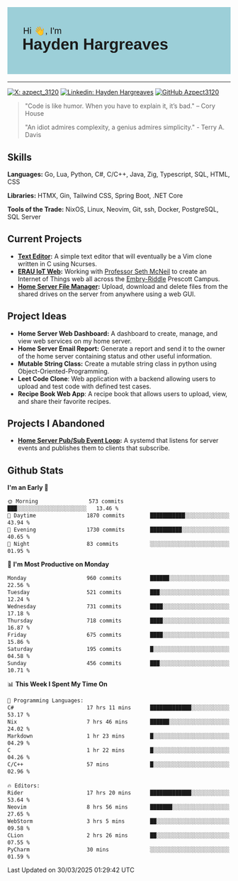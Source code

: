 ![Hayden Hargreaves](https://github.com/Azpect3120/Azpect3120/blob/master/download.png?raw=true)

<hr>

[![X: azpect_3120](https://img.shields.io/twitter/follow/azpect_3120?style=social)](https://x.com/azpect_3120)
[![Linkedin: Hayden Hargreaves](https://img.shields.io/badge/-Hayden%20Hargreaves-blue?style=flat-square&logo=Linkedin&logoColor=white&link=https://www.linkedin.com/in/hayden-hargreaves-37b2802a4/)](https://www.linkedin.com/in/hayden-hargreaves-37b2802a4/)
[![GitHub Azpect3120](https://img.shields.io/github/followers/azpect3120?label=follow&style=social)](https://github.com/azpect3120)

> "Code is like humor. When you have to explain it, it’s bad." – Cory House
> 
> "An idiot admires complexity, a genius admires simplicity." - Terry A. Davis


## Skills
**Languages:** Go, Lua, Python, C#, C/C++, Java, Zig, Typescript, SQL, HTML, CSS 

**Libraries:** HTMX, Gin, Tailwind CSS, Spring Boot, .NET Core

**Tools of the Trade:** NixOS, Linux, Neovim, Git, ssh, Docker, PostgreSQL, SQL Server


## Current Projects 
- **[Text Editor](https://github.com/Azpect3120/TextEditor):** A simple text editor that will eventually be a Vim clone written in C using Ncurses.
- **[ERAU IoT Web](https://github.com/Azpect3120/InternetOfThings):** Working with [Professor Seth McNeil](https://github.com/semcneil) to create an Internet of Things web all across the [Embry-Riddle](https://erau.edu) Prescott Campus.
- **[Home Server File Manager](https://github.com/Azpect3120/ServerFileManager):** Upload, download and delete files from the shared drives on the server from anywhere using a web GUI.


## Project Ideas
- **Home Server Web Dashboard:** A dashboard to create, manage, and view web services on my home server.
- **Home Server Email Report:** Generate a report and send it to the owner of the home server containing status and other useful information.
- **Mutable String Class:** Create a mutable string class in python using Object-Oriented-Programming.
- **Leet Code Clone**: Web application with a backend allowing users to upload and test code with defined test cases.
- **Recipe Book Web App**: A recipe book that allows users to upload, view, and share their favorite recipes.

## Projects I Abandoned 
- **[Home Server Pub/Sub Event Loop](https://github.com/Azpect3120/TCPNotificationManager):** A systemd that listens for server events and publishes them to clients that subscribe.


## Github Stats

<!--START_SECTION:waka-->
**I'm an Early 🐤** 

```text
🌞 Morning                573 commits         ███░░░░░░░░░░░░░░░░░░░░░░   13.46 % 
🌆 Daytime                1870 commits        ███████████░░░░░░░░░░░░░░   43.94 % 
🌃 Evening                1730 commits        ██████████░░░░░░░░░░░░░░░   40.65 % 
🌙 Night                  83 commits          ░░░░░░░░░░░░░░░░░░░░░░░░░   01.95 % 
```
📅 **I'm Most Productive on Monday** 

```text
Monday                   960 commits         ██████░░░░░░░░░░░░░░░░░░░   22.56 % 
Tuesday                  521 commits         ███░░░░░░░░░░░░░░░░░░░░░░   12.24 % 
Wednesday                731 commits         ████░░░░░░░░░░░░░░░░░░░░░   17.18 % 
Thursday                 718 commits         ████░░░░░░░░░░░░░░░░░░░░░   16.87 % 
Friday                   675 commits         ████░░░░░░░░░░░░░░░░░░░░░   15.86 % 
Saturday                 195 commits         █░░░░░░░░░░░░░░░░░░░░░░░░   04.58 % 
Sunday                   456 commits         ███░░░░░░░░░░░░░░░░░░░░░░   10.71 % 
```


📊 **This Week I Spent My Time On** 

```text
💬 Programming Languages: 
C#                       17 hrs 11 mins      █████████████░░░░░░░░░░░░   53.17 % 
Nix                      7 hrs 46 mins       ██████░░░░░░░░░░░░░░░░░░░   24.02 % 
Markdown                 1 hr 23 mins        █░░░░░░░░░░░░░░░░░░░░░░░░   04.29 % 
C                        1 hr 22 mins        █░░░░░░░░░░░░░░░░░░░░░░░░   04.26 % 
C/C++                    57 mins             █░░░░░░░░░░░░░░░░░░░░░░░░   02.96 % 

🔥 Editors: 
Rider                    17 hrs 20 mins      █████████████░░░░░░░░░░░░   53.64 % 
Neovim                   8 hrs 56 mins       ███████░░░░░░░░░░░░░░░░░░   27.65 % 
WebStorm                 3 hrs 5 mins        ██░░░░░░░░░░░░░░░░░░░░░░░   09.58 % 
CLion                    2 hrs 26 mins       ██░░░░░░░░░░░░░░░░░░░░░░░   07.55 % 
PyCharm                  30 mins             ░░░░░░░░░░░░░░░░░░░░░░░░░   01.59 % 
```


 Last Updated on 30/03/2025 01:29:42 UTC
<!--END_SECTION:waka-->
